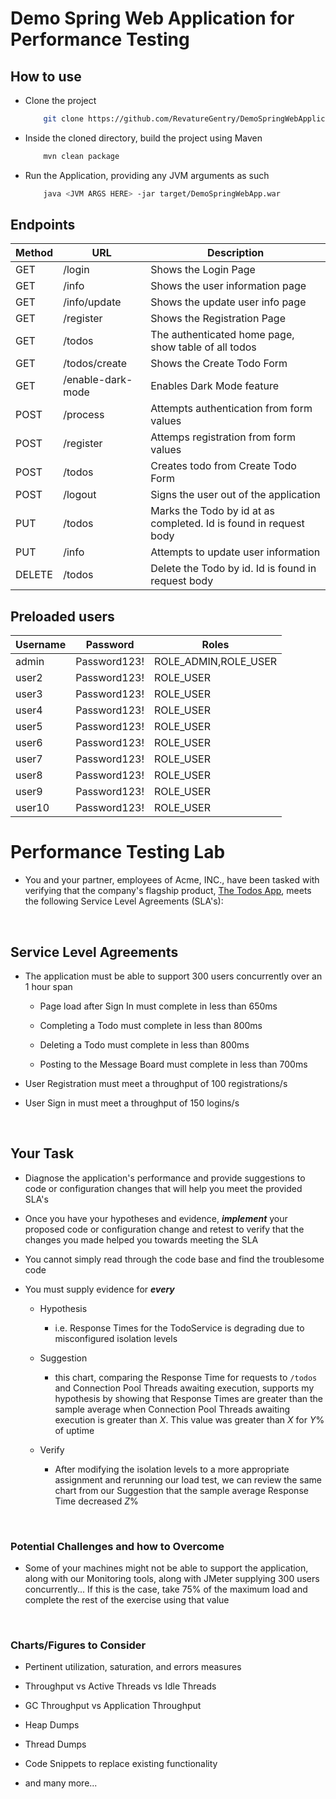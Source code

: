 # Demo Spring Web Application for Performance Testing
## How to use
* Clone the project
    ```bash
        git clone https://github.com/RevatureGentry/DemoSpringWebApplication.git
    ```
* Inside the cloned directory, build the project using Maven
    ```bash
        mvn clean package 
    ```
* Run the Application, providing any JVM arguments as such
    ```bash
        java <JVM ARGS HERE> -jar target/DemoSpringWebApp.war
    ```
## Endpoints

| Method | URL | Description |
| ------ | --- | ----------- |
| GET | /login | Shows the Login Page |
| GET | /info | Shows the user information page |
| GET | /info/update | Shows the update user info page |
| GET | /register | Shows the Registration Page |
| GET | /todos | The authenticated home page, show table of all todos |
| GET | /todos/create | Shows the Create Todo Form |
| GET | /enable-dark-mode | Enables Dark Mode feature |
| POST | /process | Attempts authentication from form values |
| POST | /register | Attemps registration from form values |
| POST | /todos | Creates todo from Create Todo Form |
| POST | /logout | Signs the user out of the application |
| PUT | /todos | Marks the Todo by id at as completed. Id is found in request body |
| PUT | /info | Attempts to update user information |
| DELETE | /todos | Delete the Todo by id. Id is found in request body |

## Preloaded users

| Username | Password | Roles |
| -------- | -------- | ----- | 
| admin | Password123! | ROLE_ADMIN,ROLE_USER | 
| user2 | Password123! | ROLE_USER | 
| user3 | Password123! | ROLE_USER | 
| user4 | Password123! | ROLE_USER | 
| user5 | Password123! | ROLE_USER | 
| user6 | Password123! | ROLE_USER | 
| user7 | Password123! | ROLE_USER | 
| user8 | Password123! | ROLE_USER | 
| user9 | Password123! | ROLE_USER | 
| user10 | Password123! | ROLE_USER | 



# Performance Testing Lab

* You and your partner, employees of Acme, INC., have been tasked with verifying that the company's flagship product, [The Todos App](https://github.com/RevatureGentry/DemoSpringWebApplication), meets the following Service Level Agreements (SLA's):

​

## Service Level Agreements

* The application must be able to support 300 users concurrently over an 1 hour span

  * Page load after Sign In must complete in less than 650ms

  * Completing a Todo must complete in less than 800ms

  * Deleting a Todo must complete in less than 800ms

  * Posting to the Message Board must complete in less than 700ms

* User Registration must meet a throughput of 100 registrations/s

* User Sign in must meet a throughput of 150 logins/s

​

## Your Task

* Diagnose the application's performance and provide suggestions to code or configuration changes that will help you meet the provided SLA's

* Once you have your hypotheses and evidence, **_implement_** your proposed code or configuration change and retest to verify that the changes you made helped you towards meeting the SLA

* You cannot simply read through the code base and find the troublesome code

* You must supply evidence for **_every_** 

  * Hypothesis 

    * i.e. Response Times for the TodoService is degrading due to misconfigured isolation levels 

  * Suggestion 

     * this chart, comparing the Response Time for requests to `/todos` and Connection Pool Threads awaiting execution, supports my hypothesis by showing that Response Times are greater than the sample average when Connection Pool Threads awaiting execution is greater than _X_. This value was greater than _X_ for _Y_% of uptime

  * Verify

    * After modifying the isolation levels to a more appropriate assignment and rerunning our load test, we can review the same chart from our Suggestion that the sample average Response Time decreased _Z_%

​

### Potential Challenges and how to Overcome

* Some of your machines might not be able to support the application, along with our Monitoring tools, along with JMeter supplying 300 users concurrently... If this is the case, take 75% of the maximum load and complete the rest of the exercise using that value

​

### Charts/Figures to Consider

* Pertinent utilization, saturation, and errors measures

* Throughput vs Active Threads vs Idle Threads

* GC Throughput vs Application Throughput

* Heap Dumps

* Thread Dumps

* Code Snippets to replace existing functionality

* and many more...

​


